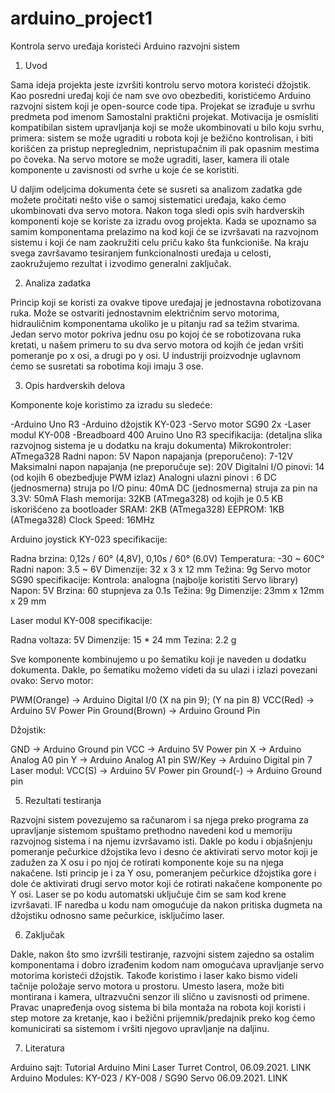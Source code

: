 # arduino_project1
Kontrola servo uređaja koristeći Arduino razvojni sistem

1. Uvod

Sama ideja projekta jeste izvršiti kontrolu servo motora koristeći džojstik. Kao posredni uređaj koji će nam sve ovo obezbediti, koristićemo Arduino razvojni sistem koji je open-source code tipa. Projekat se izrađuje u svrhu predmeta pod imenom Samostalni praktični projekat.
Motivacija je osmisliti kompatibilan sistem upravljanja koji se može ukombinovati u bilo koju svrhu, primera: sistem se može ugraditi u robota koji je bežično kontrolisan, i biti korišćen za pristup nepreglednim, nepristupačnim ili pak opasnim mestima po čoveka. Na servo motore se može ugraditi, laser, kamera ili otale komponente u zavisnosti od svrhe u koje će se koristiti.

U daljim odeljcima dokumenta ćete se susreti sa analizom zadatka gde možete pročitati nešto više o samoj sistematici uređaja, kako ćemo ukombinovati dva servo motora.
Nakon toga sledi opis svih hardverskih komponenti koje se koriste za izradu ovog projekta.
Kada se upoznamo sa samim komponentama prelazimo na kod koji će se izvršavati na razvojnom sistemu i koji će nam zaokružiti celu priču kako šta funkcioniše.
Na kraju svega završavamo tesiranjem funkcionalnosti uređaja u celosti, zaokružujemo rezultat i izvodimo generalni zaključak.

2. Analiza zadatka

Princip koji se koristi za ovakve tipove uređajaj je jednostavna robotizovana ruka. Može se ostvariti jednostavnim električnim servo motorima, hidrauličnim komponentama ukoliko je u pitanju rad sa težim stvarima. Jedan servo motor pokriva jednu osu po kojoj će se robotizovana ruka kretati, u našem primeru to su dva servo motora od kojih će jedan vršiti pomeranje po x osi, a drugi po y osi. U industriji proizvodnje uglavnom ćemo se susretati sa robotima koji imaju 3 ose.

3. Opis hardverskih delova

Komponente koje koristimo za izradu su sledeće:

-Arduino Uno R3
-Arduino džojstik KY-023
-Servo motor SG90 2x
-Laser modul KY-008
-Breadboard 400
Aruino Uno R3 specifikacija: (detaljna slika razvojnog sistema je u dodatku na kraju dokumenta)
Mikrokontroler:	ATmega328
Radni napon:	5V
Napon napajanja (preporučeno):	7-12V
Maksimalni napon napajanja (ne preporučuje se):	20V
Digitalni I/O pinovi:	14 (od kojih 6 obezbedjuje PWM izlaz)
Analogni ulazni pinovi	: 6
DC (jednosmerna) struja po I/O pinu:	40mA
DC (jednosmerna) struja za pin na 3.3V:	50mA
Flash memorija:	32KB (ATmega328) od kojih je 0.5 KB iskorišćeno za bootloader
SRAM:	2KB (ATmega328)
EEPROM:	1KB (ATmega328)
Clock Speed:	16MHz

Arduino joystick KY-023 specifikacije:

Radna brzina: 0,12s / 60° (4,8V), 0,10s / 60° (6.0V)
Temperatura: -30 ~ 60C°
Radni napon: 3.5 ~ 6V
Dimenzije: 32 x 3 x 12 mm
Težina: 9g
Servo motor SG90 specifikacije:
Kontrola: analogna (najbolje koristiti Servo library)
Napon: 5V
Brzina: 60 stupnjeva za 0.1s
Težina: 9g
Dimenzije: 23mm x 12mm x 29 mm

Laser modul KY-008 specifikacije:

Radna voltaza: 5V
Dimenzije: 15 * 24 mm
Tezina: 2.2 g

Sve komponente kombinujemo u po šematiku koji je naveden u dodatku dokumenta.
Dakle, po šematiku možemo videti da su ulazi i izlazi povezani ovako:
Servo motor: 

PWM(Orange) -> Arduino Digital I/0   (X na pin 9); (Y na pin 8)
VCC(Red) -> Arduino 5V Power Pin
Ground(Brown) -> Arduino Ground Pin

Džojstik: 

GND -> Arduino Ground pin
VCC -> Arduino 5V Power pin
X -> Arduino Analog A0 pin
Y -> Arduino Analog A1 pin
SW/Key -> Arduino Digital pin 7
Laser modul:
VCC(S) -> Arduino 5V Power pin
Ground(-) -> Arduino Ground pin

5. Rezultati testiranja

Razvojni sistem povezujemo sa računarom i sa njega preko programa za upravljanje sistemom spuštamo prethodno navedeni kod u memoriju razvojnog sistema i na njemu izvršavamo isti.
Dakle po kodu i objašnjenju pomeranje pečurkice džojstika levo i desno će aktivirati servo motor koji je zadužen za X osu i po njoj će rotirati komponente koje su na njega nakačene.
Isti princip je i za Y osu, pomeranjem pečurkice džojstika gore i dole će aktivirati drugi servo motor koji će rotirati nakačene komponente po Y osi.
Laser se po kodu automatski uključuje čim se sam kod krene izvršavati. IF naredba u kodu nam omogućuje da nakon pritiska dugmeta na džojstiku odnosno same pečurkice, isključimo laser.

6. Zaključak

Dakle, nakon što smo izvršili testiranje, razvojni sistem zajedno sa ostalim komponentama i dobro izrađenim kodom nam omogućava upravljanje servo motorima koristeći džojstik. Takođe koristimo i laser kako bismo videli tačnije položaje servo motora u prostoru. Umesto lasera, može biti montirana i kamera, ultrazvučni senzor ili slično u zavisnosti od primene.
Pravac unapređenja ovog sistema bi bila montaža na robota koji koristi i step motore za kretanje, kao i bežični prijemnik/predajnik preko kog ćemo komunicirati sa sistemom i vršiti njegovo upravljanje na daljinu.

7. Literatura

Arduino sajt: Tutorial Arduino Mini Laser Turret Control, 06.09.2021. LINK
Arduino Modules: KY-023 / KY-008 / SG90 Servo 06.09.2021. LINK
